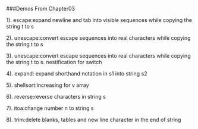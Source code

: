 ###Demos From Chapter03

1). escape:expand newline and tab into visible sequences while copying the string t to s

2). unescape:convert escape sequences into real characters while copying the string t to s

3). unescape:convert escape sequences into real characters while copying the string t to s. nestification for switch

4). expand: expand shorthand notation in s1 into string s2

5). shellsort:increasing for v array

6). reverse:reverse characters in string s

7). itoa:change number n to string s

8). trim:delete blanks, tables and new line character in the end of string